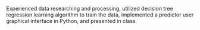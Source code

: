 Experienced data researching and processing, utilized decision tree regression learning algorithm to train the data, implemented a predictor user graphical interface in Python, and presented in class.
